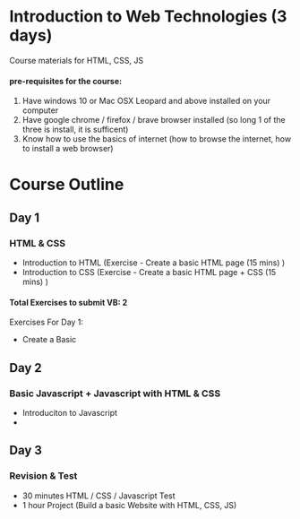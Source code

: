 # Introduction to Web Technologies (3 days)
Course materials for HTML, CSS, JS


#### pre-requisites for the course:
1. Have windows 10 or Mac OSX Leopard and above installed on your computer
2. Have google chrome / firefox / brave browser installed (so long 1 of the three is install, it is sufficent)
3. Know how to use the basics of internet (how to browse the internet, how to install a web browser)

# Course Outline

## Day 1
### HTML & CSS
- Introduction to HTML (Exercise - Create a basic HTML page (15 mins) )
- Introduction to CSS (Exercise - Create a basic HTML page + CSS (15 mins) )


#### Total Exercises to submit VB: 2
Exercises For Day 1:
- Create a Basic 

## Day 2
### Basic Javascript + Javascript with HTML & CSS
- Introduciton to Javascript
- 

## Day 3
### Revision & Test

-	30 minutes HTML / CSS / Javascript Test
-	1 hour Project (Build a basic Website with HTML, CSS, JS)
